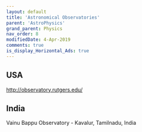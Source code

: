 ```yaml
---
layout: default
title: 'Astronomical Observatories'
parent: 'AstroPhysics'
grand_parent: Physics
nav_order: 8
modifiedDate: 4-Apr-2019
comments: true
is_display_Horizontal_Ads: true
---
```


## USA
http://observatory.rutgers.edu/


## India
Vainu Bappu Observatory - Kavalur, Tamilnadu, India